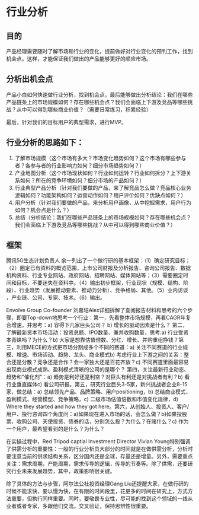 # 行业分析

## 目的

产品经理需要随时了解市场和行业的变化，提前做好对行业变化的预判工作，找到机会点。这样，才能保证我们做出的产品能够更好的顺应市场。

## 分析出机会点

产品小白如何快速做行业分析，找到机会点，最后能够做出分析结论：我们在哪些产品链条上的市场规模如何？存在哪些机会点？我们会面临上下游及竞品等哪些挑战？从中可以得到哪些商业价值？（需要日常练习，积累经验）

最后，针对我们的目标用户的典型需求，进行MVP。

## 行业分析的思路如下：

1. 了解市场规模（这个市场有多大？市场变化趋势如何？这个市场有哪些参与者？各参与者的行业影响力如何？细分市场趋势如何？）
1. 产业地图分析（这个市场现状如何？行业如何运转？行业如何拆分？上下游关系如何？所在的竞争环境如何？细分市场的产品如何？）
1. 行业典型产品分析（针对我们要做的产品，来了解竞品怎么做？竞品核心业务逻辑如何？功能架构如何？运营动作如何？用户评价如何？优缺点如何？）
1. 用户分析（针对我们要做的产品，来分析用户画像，从中挖掘需求，用户行为如何？机会点是什么？）
1. 总结（分析结论：我们在哪些产品链条上的市场规模如何？存在哪些机会点？我们会面临上下游及竞品等哪些挑战？从中可以得到哪些商业价值？）

## 框架

腾讯5G生态计划负责人 余一列出了一个做行研的基本框架：（1）确定研究目标；（2）圈定已有资料的概览范围，上市公司财报及分析报告、咨询公司报告、数据机构资料、行业专业网站、政府网站、招聘网站、媒体网站等；（3）需要圈定时间和目标，不要迷失在资料中。（4）输出初步框架，行业现状（规模、结构、阶段）、行业趋势（发展推动要素、推动力分析）、竞争格局、其他。（5）业内访谈 ，产业链、公司、专家、技术。（6）输出。

Envolve Group Co-founder 刘嘉培Alex详细拆解了查阅报告材料和思考的六个步骤，即要Top-down地思考一个行业：第一，先看整体市场规模，再看CAGR年复合增速，并思考：a) 容得下几家巨头公司？ b) 增长的驱动因素是什么？ 第二，了解最新资本市场活动：投资总额、IPO数量、兼并收购数量，思考:a) 行业受资本青睐吗？为什么？b) 大家是想靠估值倍数、分红、增长、并购重组挣钱？第三，利用MECE的方式把市场分割成多个不同的赛道：a) 关注不同赛道的行业规模、增速、市场活动、趋势、龙头、商业模式b) 考虑行业上下游之间的关系：整合还是分散？竞争还是合作？会一家独大还是百花齐放？c) 不同赛道里面最容易出现商业模式成熟、盈利模式清晰的公司的是哪个？ 第四，关注最新行业动态、趋势和"催化剂"：a) 趋势是利好还是利空？对巨头有利还是对挑战者有利？b) 看行业垂直媒体c) 看公司研报。第五，研究行业巨头3-5家，新兴挑战者企业8-15家，做总结：a) 总结领先产品、品牌策略、用户positioning，b) 总结商业模式、盈利模式、经营模型、竞争策略，c) 二级市场估值倍数和市值变化规律，d) Where they started and how they got here。第六，从创始人、投资人、客户/用户、投行咨询四个角度问：a)如果现在进入市场的话，会怎么做？b)如果投股票、收购公司、天使投资、债券的话，分别怎么投？为什么？在赌什么？c) 作为一个用户，最希望看到的是什么？为什么？

在实操过程中，Red Tripod captial Investment Director Vivian Young特别强调了供需分析的重要性：一般的行业分析员大部分的时间就是在做供需分析，分析时要注意当前的供求结构关系，区分国内还是全球，存量还是增量。另外，需要重点关注：需求周期，产能周期，需求传导的逻辑，传导的节奏等。除了供需，还要研究行业未来发展趋势，其中，政策影响很关键。

除了具体的方法与步骤，阿尔法公社投资经理Gang Liu还提醒大家，在做行研的时候不能求快，要以慢为快，在有限的时间段里，花更多的时间在研究上，方式方法重要，但执行同样重要。同时，要敬畏专业性，尽可能的找到这个领域的一线从业者或者专家，多跟他们交流。交叉验证，保持思辨性很重要。


[1]: http://www.woshipm.com/zhichang/2124682.html
[2]: https://www.linkedin.com/news/story/%E6%8A%95%E8%B5%84%E4%BA%BA%E8%AF%A5%E5%A6%82%E4%BD%95%E5%81%9A%E5%A5%BD%E8%A1%8C%E4%B8%9A%E7%A0%94%E7%A9%B6-5372810/
